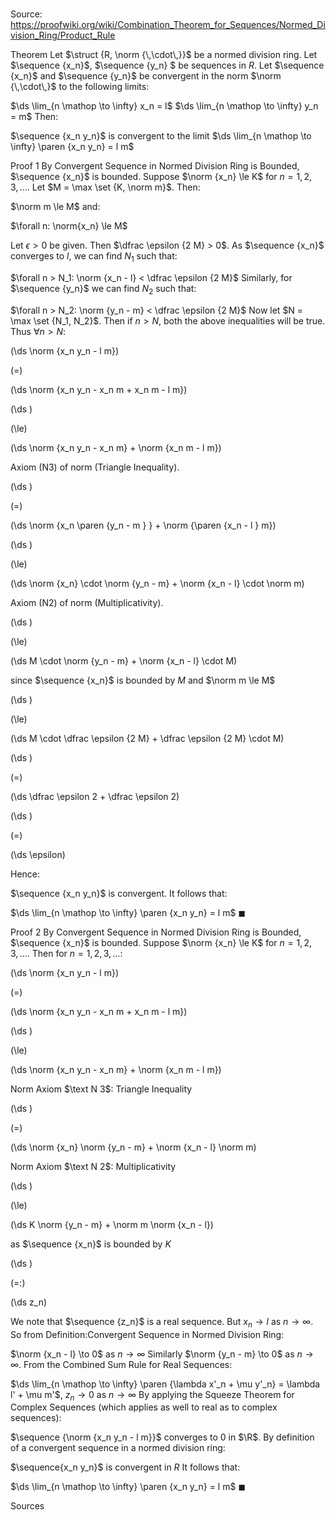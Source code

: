 # 

Source: https://proofwiki.org/wiki/Combination_Theorem_for_Sequences/Normed_Division_Ring/Product_Rule



Theorem
Let $\struct {R, \norm {\,\cdot\,}}$ be a normed division ring.
Let $\sequence {x_n}$,  $\sequence {y_n} $ be sequences in $R$.
Let $\sequence {x_n}$ and $\sequence {y_n}$ be convergent in the norm $\norm {\,\cdot\,}$ to the following limits:

$\ds \lim_{n \mathop \to \infty} x_n = l$
$\ds \lim_{n \mathop \to \infty} y_n = m$
Then:

$\sequence {x_n y_n}$ is convergent to the limit $\ds \lim_{n \mathop \to \infty} \paren {x_n y_n} = l m$


 Proof 1
By Convergent Sequence in Normed Division Ring is Bounded, $\sequence {x_n}$ is bounded.
Suppose $\norm {x_n} \le K$ for $n = 1, 2, 3, \ldots$.
Let $M = \max \set {K, \norm m}$.
Then:

$\norm m \le M$
and:

$\forall n: \norm{x_n} \le M$

Let $\epsilon > 0$ be given.
Then $\dfrac \epsilon {2 M} > 0$.
As $\sequence {x_n}$ converges to $l$, we can find $N_1$ such that:

$\forall n > N_1: \norm {x_n - l} < \dfrac \epsilon {2 M}$
Similarly, for $\sequence {y_n}$ we can find $N_2$ such that:

$\forall n > N_2: \norm {y_n - m} < \dfrac \epsilon {2 M}$
Now let $N = \max \set {N_1, N_2}$.
Then if $n > N$, both the above inequalities will be true.
Thus $\forall n > N$:














\(\ds \norm {x_n y_n - l m}\)

\(=\)







\(\ds \norm {x_n y_n - x_n m + x_n m - l m}\)




















\(\ds \)

\(\le\)







\(\ds \norm {x_n y_n - x_n m} + \norm {x_n m - l m}\)





Axiom (N3) of norm (Triangle Inequality).














\(\ds \)

\(=\)







\(\ds \norm {x_n \paren {y_n - m } } + \norm {\paren {x_n - l } m}\)




















\(\ds \)

\(\le\)







\(\ds \norm {x_n} \cdot \norm {y_n - m} + \norm {x_n - l} \cdot \norm m\)





Axiom (N2) of norm (Multiplicativity).














\(\ds \)

\(\le\)







\(\ds M \cdot \norm {y_n - m} + \norm {x_n - l} \cdot M\)





since $\sequence {x_n}$ is bounded by $M$ and $\norm m \le M$














\(\ds \)

\(\le\)







\(\ds M \cdot \dfrac \epsilon {2 M} + \dfrac \epsilon {2 M} \cdot M\)




















\(\ds \)

\(=\)







\(\ds \dfrac \epsilon 2 + \dfrac \epsilon 2\)




















\(\ds \)

\(=\)







\(\ds \epsilon\)









Hence:

$\sequence {x_n y_n}$ is convergent.
It follows that:

$\ds \lim_{n \mathop \to \infty} \paren {x_n y_n} = l m$
$\blacksquare$


 Proof 2
By Convergent Sequence in Normed Division Ring is Bounded, $\sequence {x_n}$ is bounded.
Suppose $\norm {x_n} \le K$ for $n = 1, 2, 3, \ldots$.
Then for $n = 1, 2, 3, \ldots$:














\(\ds \norm {x_n y_n - l m}\)

\(=\)







\(\ds \norm {x_n y_n - x_n m + x_n m - l m}\)




















\(\ds \)

\(\le\)







\(\ds \norm {x_n y_n - x_n m} + \norm {x_n m - l m}\)





Norm Axiom $\text N 3$: Triangle Inequality














\(\ds \)

\(=\)







\(\ds \norm {x_n} \norm {y_n - m} + \norm {x_n - l} \norm m\)





Norm Axiom $\text N 2$: Multiplicativity














\(\ds \)

\(\le\)







\(\ds K \norm {y_n - m} + \norm m \norm {x_n - l}\)





as $\sequence {x_n}$ is bounded by $K$














\(\ds \)

\(=:\)







\(\ds z_n\)









We note that $\sequence {z_n}$ is a real sequence.
But $x_n \to l$ as $n \to \infty$.
So from Definition:Convergent Sequence in Normed Division Ring:

$\norm {x_n - l} \to 0$ as $n \to \infty$
Similarly $\norm {y_n - m} \to 0$ as $n \to \infty$.
From the Combined Sum Rule for Real Sequences:

$\ds \lim_{n \mathop \to \infty} \paren {\lambda x'_n + \mu y'_n} = \lambda l' + \mu m'$, $z_n \to 0$ as $n \to \infty$
By applying the Squeeze Theorem for Complex Sequences (which applies as well to real as to complex sequences):

$\sequence {\norm {x_n y_n - l m}}$ converges to $0$ in $\R$.
By definition of a convergent sequence in a normed division ring:

$\sequence{x_n y_n}$ is convergent in $R$
It follows that:

$\ds \lim_{n \mathop \to \infty} \paren {x_n y_n} = l m$
$\blacksquare$


Sources




